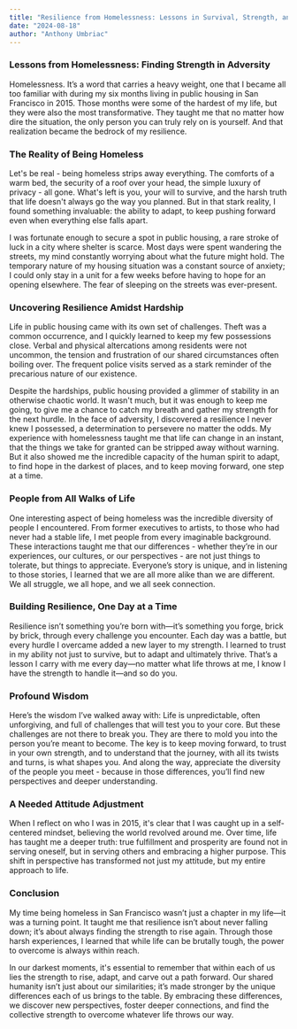 ```yaml
---
title: "Resilience from Homelessness: Lessons in Survival, Strength, and Humanity"
date: "2024-08-18"
author: "Anthony Umbriac"
---
```


### Lessons from Homelessness: Finding Strength in Adversity

Homelessness. It’s a word that carries a heavy weight, one that I became all too familiar with during my six months living in public housing in San Francisco in 2015. Those months were some of the hardest of my life, but they were also the most transformative. They taught me that no matter how dire the situation, the only person you can truly rely on is yourself. And that realization became the bedrock of my resilience.

### The Reality of Being Homeless

Let's be real - being homeless strips away everything. The comforts of a warm bed, the security of a roof over your head, the simple luxury of privacy - all gone. What's left is you, your will to survive, and the harsh truth that life doesn't always go the way you planned. But in that stark reality, I found something invaluable: the ability to adapt, to keep pushing forward even when everything else falls apart.

I was fortunate enough to secure a spot in public housing, a rare stroke of luck in a city where shelter is scarce. Most days were spent wandering the streets, my mind constantly worrying about what the future might hold. The temporary nature of my housing situation was a constant source of anxiety; I could only stay in a unit for a few weeks before having to hope for an opening elsewhere. The fear of sleeping on the streets was ever-present.

### Uncovering Resilience Amidst Hardship

Life in public housing came with its own set of challenges. Theft was a common occurrence, and I quickly learned to keep my few possessions close. Verbal and physical altercations among residents were not uncommon, the tension and frustration of our shared circumstances often boiling over. The frequent police visits served as a stark reminder of the precarious nature of our existence.

Despite the hardships, public housing provided a glimmer of stability in an otherwise chaotic world. It wasn't much, but it was enough to keep me going, to give me a chance to catch my breath and gather my strength for the next hurdle. In the face of adversity, I discovered a resilience I never knew I possessed, a determination to persevere no matter the odds.
My experience with homelessness taught me that life can change in an instant, that the things we take for granted can be stripped away without warning. But it also showed me the incredible capacity of the human spirit to adapt, to find hope in the darkest of places, and to keep moving forward, one step at a time.

### People from All Walks of Life

One interesting aspect of being homeless was the incredible diversity of people I encountered. From former executives to artists, to those who had never had a stable life, I met people from every imaginable background. These interactions taught me that our differences - whether they’re in our experiences, our cultures, or our perspectives - are not just things to tolerate, but things to appreciate. Everyone’s story is unique, and in listening to those stories, I learned that we are all more alike than we are different. We all struggle, we all hope, and we all seek connection.

### Building Resilience, One Day at a Time

Resilience isn’t something you’re born with—it’s something you forge, brick by brick, through every challenge you encounter. Each day was a battle, but every hurdle I overcame added a new layer to my strength. I learned to trust in my ability not just to survive, but to adapt and ultimately thrive. That’s a lesson I carry with me every day—no matter what life throws at me, I know I have the strength to handle it—and so do you.

### Profound Wisdom

Here’s the wisdom I’ve walked away with: Life is unpredictable, often unforgiving, and full of challenges that will test you to your core. But these challenges are not there to break you. They are there to mold you into the person you’re meant to become. The key is to keep moving forward, to trust in your own strength, and to understand that the journey, with all its twists and turns, is what shapes you. And along the way, appreciate the diversity of the people you meet - because in those differences, you’ll find new perspectives and deeper understanding.

### A Needed Attitude Adjustment

When I reflect on who I was in 2015, it's clear that I was caught up in a self-centered mindset, believing the world revolved around me. Over time, life has taught me a deeper truth: true fulfillment and prosperity are found not in serving oneself, but in serving others and embracing a higher purpose. This shift in perspective has transformed not just my attitude, but my entire approach to life.

### Conclusion

My time being homeless in San Francisco wasn’t just a chapter in my life—it was a turning point. It taught me that resilience isn’t about never falling down; it’s about always finding the strength to rise again. Through those harsh experiences, I learned that while life can be brutally tough, the power to overcome is always within reach.

In our darkest moments, it's essential to remember that within each of us lies the strength to rise, adapt, and carve out a path forward. Our shared humanity isn’t just about our similarities; it’s made stronger by the unique differences each of us brings to the table. By embracing these differences, we discover new perspectives, foster deeper connections, and find the collective strength to overcome whatever life throws our way.
